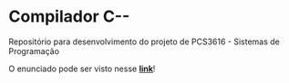 # Compilador C--

Repositório para desenvolvimento do projeto de PCS3616 - Sistemas de Programação

O enunciado pode ser visto nesse **[link](https://edisciplinas.usp.br/mod/resource/view.php?id=3353070)**!